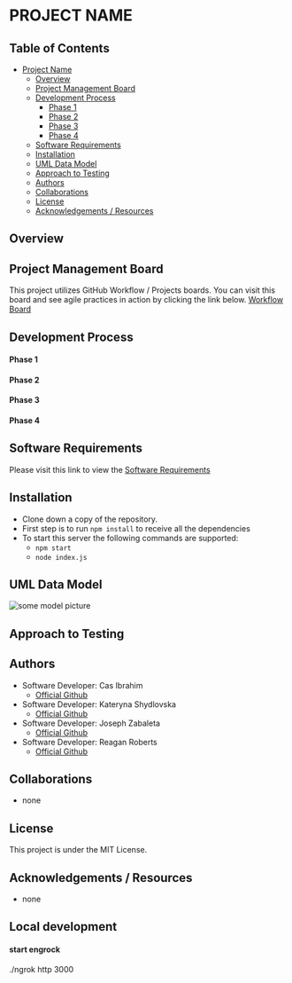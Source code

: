 # PROJECT NAME

## Table of Contents
- [Project Name](#project-name)
    - [Overview](#overview)
    - [Project Management Board](#project-management-board)
    - [Development Process](#development-process)
        - [Phase 1](#phase-1)
        - [Phase 2](#phase-2)
        - [Phase 3](#phase-3)
        - [Phase 4](#phase-4)
    - [Software Requirements](#software-requirements)
    - [Installation](#installation)
    - [UML Data Model](#uml-data-model)
    - [Approach to Testing](#approach-to-testing)
    - [Authors](#authors)
    - [Collaborations](#collaborations)
    - [License](#license)
    - [Acknowledgements / Resources](#acknowledgements-/-resources)

## Overview

## Project Management Board
This project utilizes GitHub Workflow / Projects boards. You can visit this board and see agile practices in action by clicking the link below.
[Workflow Board](https://github.com/orgs/401Mid/projects/1)

## Development Process

#### Phase 1

#### Phase 2

#### Phase 3

#### Phase 4

## Software Requirements
Please visit this link to view the [Software Requirements](./requirements.md)

## Installation
- Clone down a copy of the repository.
- First step is to run `npm install` to receive all the dependencies
- To start this server the following commands are supported:
    - `npm start`
    - `node index.js`


## UML Data Model
![some model picture]()


## Approach to Testing



## Authors
- Software Developer: Cas Ibrahim
    - [Official Github](https://github.com/mamacas)
- Software Developer: Kateryna Shydlovska
    - [Official Github](https://github.com/KaterynaShydlovska)
- Software Developer: Joseph Zabaleta
    - [Official Github](https://github.com/joseph-zabaleta)
- Software Developer: Reagan Roberts
    - [Official Github](https://github.com/Rearo43)

## Collaborations
- none

## License
This project is under the MIT License.

## Acknowledgements / Resources
- none


## Local development 
#### start engrock 
./ngrok http 3000

